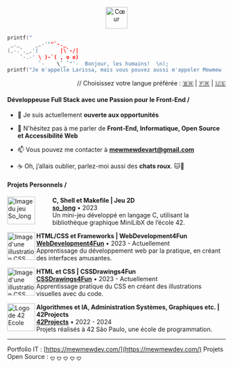 <p align="center">
  <img src="https://github.com/user-attachments/assets/a278433e-c404-4f99-a69a-c49de601ea80" alt="Cœur" style="width: 50px;">
</p>

```C
printf("
 _._     _,-'""`-._
(,-.`._,'(       |\`-/|
    `-.-' \ )-`( , o o)
          `-    \`_`"'-  Bonjour, les humains!  \n);
printf("Je m'appelle Larissa, mais vous pouvez aussi m'appeler Mewmew !\n");
```

<p align="right">
 // Choisissez votre langue préférée : <a href="https://github.com/mewmewdevart/mewmewdevart/blob/main/README_ptBR.md">🇧🇷</a> | <a href="https://github.com/mewmewdevart/mewmewdevart/blob/main/README_FR.md">🇫🇷</a> | <a href="https://github.com/mewmewdevart/mewmewdevart/blob/main/README.md">🇺🇸</a>
</p>

#### Développeuse Full Stack avec une Passion pour le Front-End /

- 🔭 Je suis actuellement **ouverte aux opportunités**

- 💬 N'hésitez pas à me parler de **Front-End, Informatique, Open Source et Accessibilité Web**

- 📫 Vous pouvez me contacter à **mewmewdevart@gmail.com**

- ☕ Oh, j’allais oublier, parlez-moi aussi des **chats roux**. 🐱🧡


#### Projets Personnels /

[<img align="left"  width="64px" style="margin-right: 40px" alt="Image du jeu So_long" src="https://user-images.githubusercontent.com/50052600/224555283-9b0d1dea-97f7-4f58-80fc-600bec04f4d5.gif"/>](https://github.com/mewmewdevart/so_long)

**C, Shell et Makefile | Jeu 2D** \
[**so_long**](https://github.com/mewmewdevart/so_long) • 2023 </br> Un mini-jeu développé en langage C, utilisant la bibliothèque graphique MiniLibX de l’école 42.


[<img align="left"  width="64px"  alt="Image d'une illustration CSS" src="https://github.com/user-attachments/assets/fefb9c7c-90e6-4c9b-acc4-942d1de1406e"/>](https://mewmewdevart.github.io/WebDevelopment4Fun/)

**HTML/CSS et Frameworks | WebDevelopment4Fun** \
[**WebDevelopment4Fun**](https://mewmewdevart.github.io/WebDevelopment4Fun/) • 2023 - Actuellement </br> Apprentissage du développement web par la pratique, en créant des interfaces amusantes.


[<img align="left"  width="64px"  alt="Image d'une illustration CSS" src="https://github.com/user-attachments/assets/19e041d3-3d95-40af-9ef8-696025abef47"/>](https://github.com/mewmewdevart/CSSDrawings4Fun)

**HTML et CSS | CSSDrawings4Fun** \
[**CSSDrawings4Fun**](https://github.com/mewmewdevart/CSSDrawings4Fun) • 2023 - Actuellement </br> Apprentissage pratique du CSS en créant des illustrations visuelles avec du code.


[<img align="left" width="64px"  alt="Logo de 42 Ecole" src="https://github.com/user-attachments/assets/a0e2d4fb-9b5f-4342-9799-78ca6aecff27"/>](https://github.com/mewmewdevart/42Projects)

**Algorithmes et IA, Administration Systèmes, Graphiques etc. | 42Projects** \
[**42Projects**](https://github.com/mewmewdevart/42Projects) • 2022 - 2024 </br> Projets réalisés à 42 São Paulo, une école de programmation.

----

Portfolio IT : [https://mewmewdev.com/](https://mewmewdev.com/)  Projets Open Source : <sub> ♡ ♡ ♡ ♡ ♡</sub>
